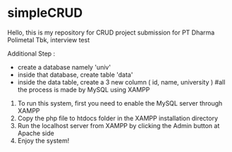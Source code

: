 # simpleCRUD
Hello, this is my repository for CRUD project submission for PT Dharma Polimetal Tbk, interview test

Additional Step :
- create a database namely 'univ'
- inside that database, create table 'data'
- inside the data table, create a 3 new column ( id, name, university )
#all the process is made by MySQL using XAMPP


1. To run this system, first you need to enable the MySQL server through XAMPP
2. Copy the php file to htdocs folder in the XAMPP installation directory
3. Run the localhost server from XAMPP by clicking the Admin button at Apache side
4. Enjoy the system!
